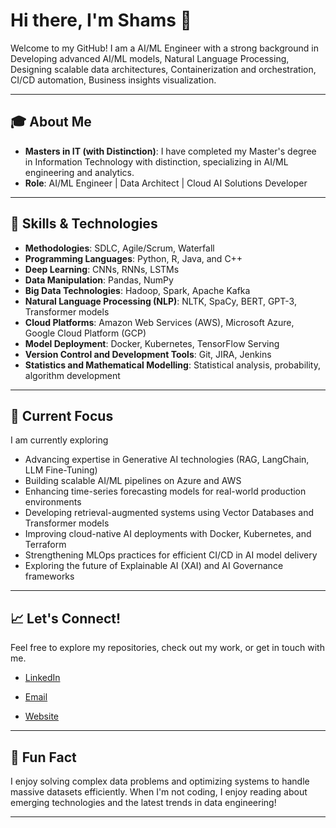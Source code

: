 
# Hi there, I'm Shams 👋

Welcome to my GitHub! I am a AI/ML Engineer with a strong background in Developing advanced AI/ML models, Natural Language Processing, Designing scalable data architectures, Containerization and orchestration, CI/CD automation, Business insights visualization.

---

## 🎓 About Me

- **Masters in IT (with Distinction)**: I have completed my Master's degree in Information Technology with distinction, specializing in AI/ML engineering and analytics.
- **Role**: AI/ML Engineer | Data Architect | Cloud AI Solutions Developer


---

## 🚀 Skills & Technologies

- **Methodologies**: SDLC, Agile/Scrum, Waterfall
- **Programming Languages**: Python, R, Java, and C++
- **Deep Learning**: CNNs, RNNs, LSTMs
- **Data Manipulation**: Pandas, NumPy
- **Big Data Technologies**: Hadoop, Spark, Apache Kafka
- **Natural Language Processing (NLP)**: NLTK, SpaCy, BERT, GPT-3, Transformer models
- **Cloud Platforms**: Amazon Web Services (AWS), Microsoft Azure, Google Cloud Platform (GCP)
- **Model Deployment**: Docker, Kubernetes, TensorFlow Serving
- **Version Control and Development Tools**: Git, JIRA, Jenkins
- **Statistics and Mathematical Modelling**: Statistical analysis, probability, algorithm development 

---

## 🌱 Current Focus

I am currently exploring 
- Advancing expertise in Generative AI technologies (RAG, LangChain, LLM Fine-Tuning)
- Building scalable AI/ML pipelines on Azure and AWS
- Enhancing time-series forecasting models for real-world production environments
- Developing retrieval-augmented systems using Vector Databases and Transformer models
- Improving cloud-native AI deployments with Docker, Kubernetes, and Terraform
- Strengthening MLOps practices for efficient CI/CD in AI model delivery
- Exploring the future of Explainable AI (XAI) and AI Governance frameworks
---

## 📈 Let's Connect!

Feel free to explore my repositories, check out my work, or get in touch with me.

- [LinkedIn](https://www.linkedin.com/in/shams-syed/)

- [Email](shams.syed0525@gmail.com)

- [Website](https://shamsportfolio.s3.us-east-1.amazonaws.com/index.html)

---

## 💬 Fun Fact

I enjoy solving complex data problems and optimizing systems to handle massive datasets efficiently. When I'm not coding, I enjoy reading about emerging technologies and the latest trends in data engineering!

---


<!---
ShamsTabrezSyed/ShamsTabrezSyed is a ✨ special ✨ repository because its `README.md` (this file) appears on your GitHub profile.
You can click the Preview link to take a look at your changes.
--->

